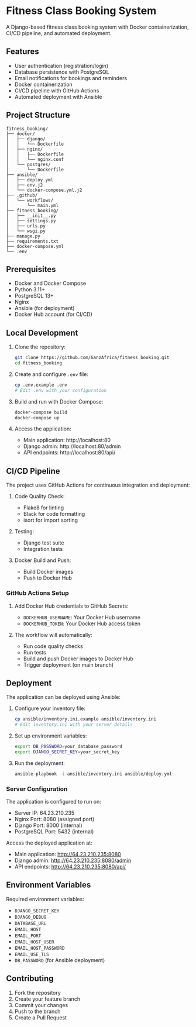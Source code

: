# Fitness Class Booking System

A Django-based fitness class booking system with Docker containerization, CI/CD pipeline, and automated deployment.

## Features

- User authentication (registration/login)
- Database persistence with PostgreSQL
- Email notifications for bookings and reminders
- Docker containerization
- CI/CD pipeline with GitHub Actions
- Automated deployment with Ansible

## Project Structure

```
fitness_booking/
├── docker/
│   ├── django/
│   │   └── Dockerfile
│   ├── nginx/
│   │   ├── Dockerfile
│   │   └── nginx.conf
│   └── postgres/
│       └── Dockerfile
├── ansible/
│   ├── deploy.yml
│   ├── env.j2
│   └── docker-compose.yml.j2
├── .github/
│   └── workflows/
│       └── main.yml
├── fitness_booking/
│   ├── __init__.py
│   ├── settings.py
│   ├── urls.py
│   └── wsgi.py
├── manage.py
├── requirements.txt
├── docker-compose.yml
└── .env
```

## Prerequisites

- Docker and Docker Compose
- Python 3.11+
- PostgreSQL 13+
- Nginx
- Ansible (for deployment)
- Docker Hub account (for CI/CD)

## Local Development

1. Clone the repository:
   ```bash
   git clone https://github.com/GanzAfrica/fitness_booking.git
   cd fitness_booking
   ```

2. Create and configure `.env` file:
   ```bash
   cp .env.example .env
   # Edit .env with your configuration
   ```

3. Build and run with Docker Compose:
   ```bash
   docker-compose build
   docker-compose up
   ```

4. Access the application:
   - Main application: http://localhost:80
   - Django admin: http://localhost:80/admin
   - API endpoints: http://localhost:80/api/

## CI/CD Pipeline

The project uses GitHub Actions for continuous integration and deployment:

1. Code Quality Check:
   - Flake8 for linting
   - Black for code formatting
   - isort for import sorting

2. Testing:
   - Django test suite
   - Integration tests

3. Docker Build and Push:
   - Build Docker images
   - Push to Docker Hub

### GitHub Actions Setup

1. Add Docker Hub credentials to GitHub Secrets:
   - `DOCKERHUB_USERNAME`: Your Docker Hub username
   - `DOCKERHUB_TOKEN`: Your Docker Hub access token

2. The workflow will automatically:
   - Run code quality checks
   - Run tests
   - Build and push Docker images to Docker Hub
   - Trigger deployment (on main branch)

## Deployment

The application can be deployed using Ansible:

1. Configure your inventory file:
   ```bash
   cp ansible/inventory.ini.example ansible/inventory.ini
   # Edit inventory.ini with your server details
   ```

2. Set up environment variables:
   ```bash
   export DB_PASSWORD=your_database_password
   export DJANGO_SECRET_KEY=your_secret_key
   ```

3. Run the deployment:
   ```bash
   ansible-playbook -i ansible/inventory.ini ansible/deploy.yml
   ```

### Server Configuration

The application is configured to run on:
- Server IP: 64.23.210.235
- Nginx Port: 8080 (assigned port)
- Django Port: 8000 (internal)
- PostgreSQL Port: 5432 (internal)

Access the deployed application at:
- Main application: http://64.23.210.235:8080
- Django admin: http://64.23.210.235:8080/admin
- API endpoints: http://64.23.210.235:8080/api/

## Environment Variables

Required environment variables:
- `DJANGO_SECRET_KEY`
- `DJANGO_DEBUG`
- `DATABASE_URL`
- `EMAIL_HOST`
- `EMAIL_PORT`
- `EMAIL_HOST_USER`
- `EMAIL_HOST_PASSWORD`
- `EMAIL_USE_TLS`
- `DB_PASSWORD` (for Ansible deployment)

## Contributing

1. Fork the repository
2. Create your feature branch
3. Commit your changes
4. Push to the branch
5. Create a Pull Request